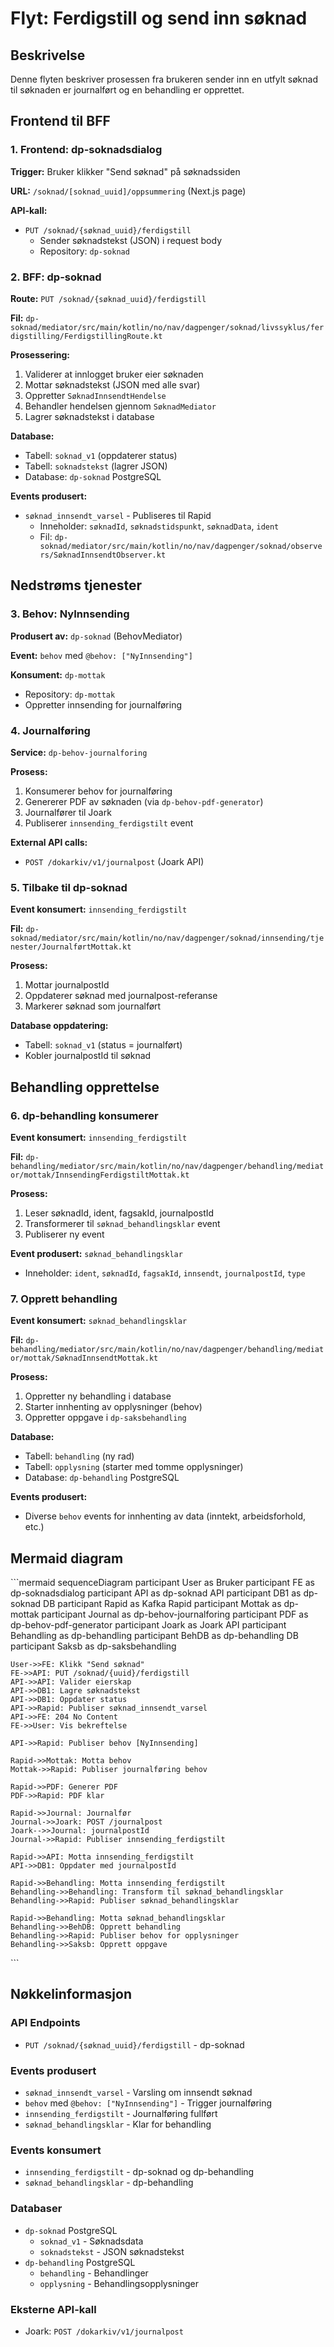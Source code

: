 # Flyt: Ferdigstill og send inn søknad

## Beskrivelse
Denne flyten beskriver prosessen fra brukeren sender inn en utfylt søknad til søknaden er journalført og en behandling er opprettet.

## Frontend til BFF

### 1. Frontend: dp-soknadsdialog
**Trigger:** Bruker klikker "Send søknad" på søknadssiden

**URL:** `/soknad/[soknad_uuid]/oppsummering` (Next.js page)

**API-kall:**
- `PUT /soknad/{søknad_uuid}/ferdigstill`
  - Sender søknadstekst (JSON) i request body
  - Repository: `dp-soknad`

### 2. BFF: dp-soknad
**Route:** `PUT /soknad/{søknad_uuid}/ferdigstill`

**Fil:** `dp-soknad/mediator/src/main/kotlin/no/nav/dagpenger/soknad/livssyklus/ferdigstilling/FerdigstillingRoute.kt`

**Prosessering:**
1. Validerer at innlogget bruker eier søknaden
2. Mottar søknadstekst (JSON med alle svar)
3. Oppretter `SøknadInnsendtHendelse`
4. Behandler hendelsen gjennom `SøknadMediator`
5. Lagrer søknadstekst i database

**Database:**
- Tabell: `soknad_v1` (oppdaterer status)
- Tabell: `soknadstekst` (lagrer JSON)
- Database: `dp-soknad` PostgreSQL

**Events produsert:**
- `søknad_innsendt_varsel` - Publiseres til Rapid
  - Inneholder: `søknadId`, `søknadstidspunkt`, `søknadData`, `ident`
  - Fil: `dp-soknad/mediator/src/main/kotlin/no/nav/dagpenger/soknad/observers/SøknadInnsendtObserver.kt`

## Nedstrøms tjenester

### 3. Behov: NyInnsending
**Produsert av:** `dp-soknad` (BehovMediator)

**Event:** `behov` med `@behov: ["NyInnsending"]`

**Konsument:** `dp-mottak`
- Repository: `dp-mottak`
- Oppretter innsending for journalføring

### 4. Journalføring
**Service:** `dp-behov-journalforing`

**Prosess:**
1. Konsumerer behov for journalføring
2. Genererer PDF av søknaden (via `dp-behov-pdf-generator`)
3. Journalfører til Joark
4. Publiserer `innsending_ferdigstilt` event

**External API calls:**
- `POST /dokarkiv/v1/journalpost` (Joark API)

### 5. Tilbake til dp-soknad
**Event konsumert:** `innsending_ferdigstilt`

**Fil:** `dp-soknad/mediator/src/main/kotlin/no/nav/dagpenger/soknad/innsending/tjenester/JournalførtMottak.kt`

**Prosess:**
1. Mottar journalpostId
2. Oppdaterer søknad med journalpost-referanse
3. Markerer søknad som journalført

**Database oppdatering:**
- Tabell: `soknad_v1` (status = journalført)
- Kobler journalpostId til søknad

## Behandling opprettelse

### 6. dp-behandling konsumerer
**Event konsumert:** `innsending_ferdigstilt`

**Fil:** `dp-behandling/mediator/src/main/kotlin/no/nav/dagpenger/behandling/mediator/mottak/InnsendingFerdigstiltMottak.kt`

**Prosess:**
1. Leser søknadId, ident, fagsakId, journalpostId
2. Transformerer til `søknad_behandlingsklar` event
3. Publiserer ny event

**Event produsert:** `søknad_behandlingsklar`
- Inneholder: `ident`, `søknadId`, `fagsakId`, `innsendt`, `journalpostId`, `type`

### 7. Opprett behandling
**Event konsumert:** `søknad_behandlingsklar`

**Fil:** `dp-behandling/mediator/src/main/kotlin/no/nav/dagpenger/behandling/mediator/mottak/SøknadInnsendtMottak.kt`

**Prosess:**
1. Oppretter ny behandling i database
2. Starter innhenting av opplysninger (behov)
3. Oppretter oppgave i `dp-saksbehandling`

**Database:**
- Tabell: `behandling` (ny rad)
- Tabell: `opplysning` (starter med tomme opplysninger)
- Database: `dp-behandling` PostgreSQL

**Events produsert:**
- Diverse `behov` events for innhenting av data (inntekt, arbeidsforhold, etc.)

## Mermaid diagram

\`\`\`mermaid
sequenceDiagram
    participant User as Bruker
    participant FE as dp-soknadsdialog
    participant API as dp-soknad API
    participant DB1 as dp-soknad DB
    participant Rapid as Kafka Rapid
    participant Mottak as dp-mottak
    participant Journal as dp-behov-journalforing
    participant PDF as dp-behov-pdf-generator
    participant Joark as Joark API
    participant Behandling as dp-behandling
    participant BehDB as dp-behandling DB
    participant Saksb as dp-saksbehandling

    User->>FE: Klikk "Send søknad"
    FE->>API: PUT /soknad/{uuid}/ferdigstill
    API->>API: Valider eierskap
    API->>DB1: Lagre søknadstekst
    API->>DB1: Oppdater status
    API->>Rapid: Publiser søknad_innsendt_varsel
    API->>FE: 204 No Content
    FE->>User: Vis bekreftelse

    API->>Rapid: Publiser behov [NyInnsending]
    
    Rapid->>Mottak: Motta behov
    Mottak->>Rapid: Publiser journalføring behov
    
    Rapid->>PDF: Generer PDF
    PDF->>Rapid: PDF klar
    
    Rapid->>Journal: Journalfør
    Journal->>Joark: POST /journalpost
    Joark-->>Journal: journalpostId
    Journal->>Rapid: Publiser innsending_ferdigstilt
    
    Rapid->>API: Motta innsending_ferdigstilt
    API->>DB1: Oppdater med journalpostId
    
    Rapid->>Behandling: Motta innsending_ferdigstilt
    Behandling->>Behandling: Transform til søknad_behandlingsklar
    Behandling->>Rapid: Publiser søknad_behandlingsklar
    
    Rapid->>Behandling: Motta søknad_behandlingsklar
    Behandling->>BehDB: Opprett behandling
    Behandling->>Rapid: Publiser behov for opplysninger
    Behandling->>Saksb: Opprett oppgave
\`\`\`

## Nøkkelinformasjon

### API Endpoints
- `PUT /soknad/{søknad_uuid}/ferdigstill` - dp-soknad

### Events produsert
- `søknad_innsendt_varsel` - Varsling om innsendt søknad
- `behov` med `@behov: ["NyInnsending"]` - Trigger journalføring
- `innsending_ferdigstilt` - Journalføring fullført
- `søknad_behandlingsklar` - Klar for behandling

### Events konsumert
- `innsending_ferdigstilt` - dp-soknad og dp-behandling
- `søknad_behandlingsklar` - dp-behandling

### Databaser
- `dp-soknad` PostgreSQL
  - `soknad_v1` - Søknadsdata
  - `soknadstekst` - JSON søknadstekst
- `dp-behandling` PostgreSQL
  - `behandling` - Behandlinger
  - `opplysning` - Behandlingsopplysninger

### Eksterne API-kall
- Joark: `POST /dokarkiv/v1/journalpost`
